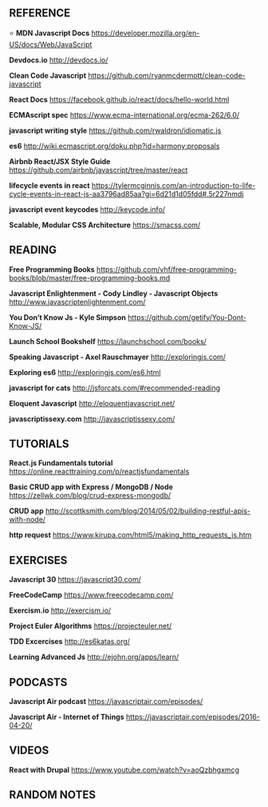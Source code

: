 ## REFERENCE

:star: **MDN Javascript Docs**
https://developer.mozilla.org/en-US/docs/Web/JavaScript

**Devdocs.io**
http://devdocs.io/

**Clean Code Javascript**
https://github.com/ryanmcdermott/clean-code-javascript

**React Docs**
https://facebook.github.io/react/docs/hello-world.html

**ECMAscript spec**
https://www.ecma-international.org/ecma-262/6.0/

**javascript writing style**
https://github.com/rwaldron/idiomatic.js

**es6**
http://wiki.ecmascript.org/doku.php?id=harmony:proposals

**Airbnb React/JSX Style Guide**
https://github.com/airbnb/javascript/tree/master/react

**lifecycle events in react**
https://tylermcginnis.com/an-introduction-to-life-cycle-events-in-react-js-aa3796ad85aa?gi=6d21d1d05fdd#.5r227nmdj

**javascript event keycodes**
http://keycode.info/

**Scalable, Modular CSS Architecture**
https://smacss.com/

## READING

**Free Programming Books**
https://github.com/vhf/free-programming-books/blob/master/free-programming-books.md

**Javascript Enlightenment - Cody Lindley - Javascript Objects**
http://www.javascriptenlightenment.com/

**You Don’t Know Js - Kyle Simpson**
https://github.com/getify/You-Dont-Know-JS/

**Launch School Bookshelf**
https://launchschool.com/books/

**Speaking Javascript - Axel Rauschmayer**
http://exploringjs.com/

**Exploring es6**
http://exploringjs.com/es6.html

**javascript for cats**
http://jsforcats.com/#recommended-reading

**Eloquent Javascript**
http://eloquentjavascript.net/

**javascriptissexy.com**
http://javascriptissexy.com/

## TUTORIALS

**React.js Fundamentals tutorial**
https://online.reacttraining.com/p/reactjsfundamentals

**Basic CRUD app with Express / MongoDB / Node**
https://zellwk.com/blog/crud-express-mongodb/

**CRUD app**
http://scottksmith.com/blog/2014/05/02/building-restful-apis-with-node/

**http request**
https://www.kirupa.com/html5/making_http_requests_js.htm

## EXERCISES

**Javascript 30**
https://javascript30.com/

**FreeCodeCamp**
https://www.freecodecamp.com/

**Exercism.io**
http://exercism.io/

**Project Euler Algorithms**
https://projecteuler.net/

**TDD Excercises**
http://es6katas.org/

**Learning Advanced Js**
http://ejohn.org/apps/learn/

## PODCASTS

**Javascript Air podcast**
https://javascriptair.com/episodes/

**Javascript Air - Internet of Things**
https://javascriptair.com/episodes/2016-04-20/

## VIDEOS

**React with Drupal**
https://www.youtube.com/watch?v=aoQzbhgxmcg

## RANDOM NOTES
